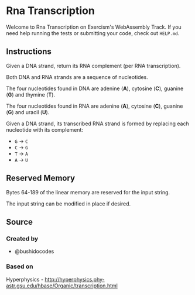 # Rna Transcription

Welcome to Rna Transcription on Exercism's WebAssembly Track.
If you need help running the tests or submitting your code, check out `HELP.md`.

## Instructions

Given a DNA strand, return its RNA complement (per RNA transcription).

Both DNA and RNA strands are a sequence of nucleotides.

The four nucleotides found in DNA are adenine (**A**), cytosine (**C**),
guanine (**G**) and thymine (**T**).

The four nucleotides found in RNA are adenine (**A**), cytosine (**C**),
guanine (**G**) and uracil (**U**).

Given a DNA strand, its transcribed RNA strand is formed by replacing
each nucleotide with its complement:

- `G` -> `C`
- `C` -> `G`
- `T` -> `A`
- `A` -> `U`

## Reserved Memory

Bytes 64-189 of the linear memory are reserved for the input string.

The input string can be modified in place if desired.

## Source

### Created by

- @bushidocodes

### Based on

Hyperphysics - http://hyperphysics.phy-astr.gsu.edu/hbase/Organic/transcription.html